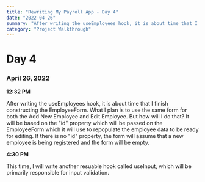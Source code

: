 ```yaml
---
title: "Rewriting My Payroll App - Day 4"
date: "2022-04-26"
summary: "After writing the useEmployees hook, it is about time that I finish constructing the EmployeeForm. What I plan is to use the same form for both the Add New Employee and Edit Employee. But how will I do that? It will be based on the "id" property which will be passed on the EmployeeForm which it will use to repopulate the employee data to be ready for editing. If there is no "id" property, the form will assume that a new employee is being registered and the form will be empty."
category: "Project Walkthrough"
---
```


# Day 4

### April 26, 2022

**12:32 PM**

After writing the useEmployees hook, it is about time that I finish constructing the EmployeeForm. What I plan is to use the same form for both the Add New Employee and Edit Employee. But how will I do that? It will be based on the "id" property which will be passed on the EmployeeForm which it will use to repopulate the employee data to be ready for editing. If there is no "id" property, the form will assume that a new employee is being registered and the form will be empty.

**4:30 PM**

This time, I will write another resuable hook called useInput, which will be primarily responsible for input validation.